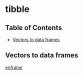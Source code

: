 # tibble

## Table of Contents
* [Vectors to data frames](vectors-to-data-frames)

## Vectors to data frames
[enframe](https://tibble.tidyverse.org/reference/enframe.html)
